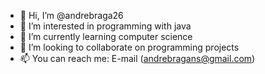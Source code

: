 - 👋 Hi, I’m @andrebraga26
- 👀 I’m interested in programming with java
- 🌱 I’m currently learning computer science
- 💞️ I’m looking to collaborate on programming projects
- 📫 You can reach me: E-mail (andrebragans@gmail.com)

<!---
andrebraga26/andrebraga26 is a ✨ special ✨ repository because its `README.md` (this file) appears on your GitHub profile.
You can click the Preview link to take a look at your changes.
--->
